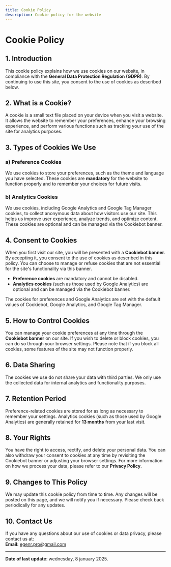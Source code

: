 ```yaml
---
title: Cookie Policy
description: Cookie policy for the website
---
```


# Cookie Policy

## 1. Introduction

This cookie policy explains how we use cookies on our website, in compliance with the **General Data Protection Regulation (GDPR)**. By continuing to use this site, you consent to the use of cookies as described below.

## 2. What is a Cookie?

A cookie is a small text file placed on your device when you visit a website. It allows the website to remember your preferences, enhance your browsing experience, and perform various functions such as tracking your use of the site for analytics purposes.

## 3. Types of Cookies We Use

### a) **Preference Cookies**

We use cookies to store your preferences, such as the theme and language you have selected. These cookies are **mandatory** for the website to function properly and to remember your choices for future visits.

### b) **Analytics Cookies**

We use cookies, including Google Analytics and Google Tag Manager cookies, to collect anonymous data about how visitors use our site. This helps us improve user experience, analyze trends, and optimize content. These cookies are optional and can be managed via the Cookiebot banner.

## 4. Consent to Cookies

When you first visit our site, you will be presented with a **Cookiebot banner**. By accepting it, you consent to the use of cookies as described in this policy. You can choose to manage or refuse cookies that are not essential for the site's functionality via this banner.

- **Preference cookies** are mandatory and cannot be disabled.
- **Analytics cookies** (such as those used by Google Analytics) are optional and can be managed via the Cookiebot banner.

The cookies for preferences and Google Analytics are set with the default values of Cookiebot, Google Analytics, and Google Tag Manager.

## 5. How to Control Cookies

You can manage your cookie preferences at any time through the **Cookiebot banner** on our site. If you wish to delete or block cookies, you can do so through your browser settings. Please note that if you block all cookies, some features of the site may not function properly.

## 6. Data Sharing

The cookies we use do not share your data with third parties. We only use the collected data for internal analytics and functionality purposes.

## 7. Retention Period

Preference-related cookies are stored for as long as necessary to remember your settings. Analytics cookies (such as those used by Google Analytics) are generally retained for **13 months** from your last visit.

## 8. Your Rights

You have the right to access, rectify, and delete your personal data. You can also withdraw your consent to cookies at any time by revisiting the Cookiebot banner or adjusting your browser settings. For more information on how we process your data, please refer to our **Privacy Policy**.

## 9. Changes to This Policy

We may update this cookie policy from time to time. Any changes will be posted on this page, and we will notify you if necessary. Please check back periodically for any updates.

## 10. Contact Us

If you have any questions about our use of cookies or data privacy, please contact us at:  
**Email:** [egenr.pro@gmail.com](mailto:egenr.pro@gmail.com)

---

**Date of last update**: wednesday, 8 january 2025.
